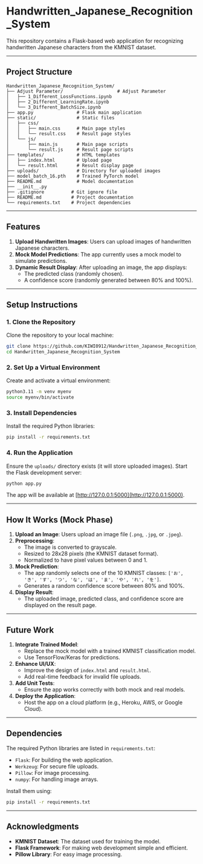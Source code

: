 # Handwritten_Japanese_Recognition_System

This repository contains a Flask-based web application for recognizing handwritten Japanese characters from the KMNIST dataset. 

---

## Project Structure

```
Handwritten_Japanese_Recognition_System/
├── Adjust Parameter/                    # Adjust Parameter
│   ├── 1_Different_LossFunctions.ipynb
│   ├── 2_Different_LearningRate.ipynb
│   └── 3_Different_BatchSize.ipynb
├── app.py                # Flask main application
├── static/               # Static files
│   ├── css/
│   │   ├── main.css      # Main page styles
│   │   └── result.css    # Result page styles
│   └── js/
│       ├── main.js       # Main page scripts
│       └── result.js     # Result page scripts
├── templates/            # HTML templates
│   ├── index.html        # Upload page
│   └── result.html       # Result display page
├── uploads/              # Directory for uploaded images
├── model_batch_16.pth    # Trained PyTorch model
├── README.md             # Model documentation
├── __init__.py
├── .gitignore          # Git ignore file
├── README.md           # Project documentation
└── requirements.txt    # Project dependencies
```

---

## Features

1. **Upload Handwritten Images**: Users can upload images of handwritten Japanese characters.
2. **Mock Model Predictions**: The app currently uses a mock model to simulate predictions.
3. **Dynamic Result Display**: After uploading an image, the app displays:
   - The predicted class (randomly chosen).
   - A confidence score (randomly generated between 80% and 100%).

---

## Setup Instructions

### 1. Clone the Repository
Clone the repository to your local machine:
```bash
git clone https://github.com/KIWI0912/Handwritten_Japanese_Recognition_System.git
cd Handwritten_Japanese_Recognition_System
```

### 2. Set Up a Virtual Environment
Create and activate a virtual environment:
```bash
python3.11 -m venv myenv
source myenv/bin/activate
```

### 3. Install Dependencies
Install the required Python libraries:
```bash
pip install -r requirements.txt
```

### 4. Run the Application
Ensure the `uploads/` directory exists (it will store uploaded images). Start the Flask development server:
```bash
python app.py
```

The app will be available at [http://127.0.0.1:5000](http://127.0.0.1:5000).

---

## How It Works (Mock Phase)

1. **Upload an Image**: Users upload an image file (`.png`, `.jpg`, or `.jpeg`).
2. **Preprocessing**:
   - The image is converted to grayscale.
   - Resized to 28x28 pixels (the KMNIST dataset format).
   - Normalized to have pixel values between 0 and 1.
3. **Mock Prediction**:
   - The app randomly selects one of the 10 KMNIST classes: `['お', 'き', 'す', 'つ', 'な', 'は', 'ま', 'や', 'れ', 'を']`.
   - Generates a random confidence score between 80% and 100%.
4. **Display Result**:
   - The uploaded image, predicted class, and confidence score are displayed on the result page.

---

## Future Work

1. **Integrate Trained Model**:
   - Replace the mock model with a trained KMNIST classification model.
   - Use TensorFlow/Keras for predictions.
2. **Enhance UI/UX**:
   - Improve the design of `index.html` and `result.html`.
   - Add real-time feedback for invalid file uploads.
3. **Add Unit Tests**:
   - Ensure the app works correctly with both mock and real models.
4. **Deploy the Application**:
   - Host the app on a cloud platform (e.g., Heroku, AWS, or Google Cloud).

---

## Dependencies

The required Python libraries are listed in `requirements.txt`:
- `Flask`: For building the web application.
- `Werkzeug`: For secure file uploads.
- `Pillow`: For image processing.
- `numpy`: For handling image arrays.

Install them using:
```bash
pip install -r requirements.txt
```

---


## Acknowledgments

- **KMNIST Dataset**: The dataset used for training the model.
- **Flask Framework**: For making web development simple and efficient.
- **Pillow Library**: For easy image processing.
